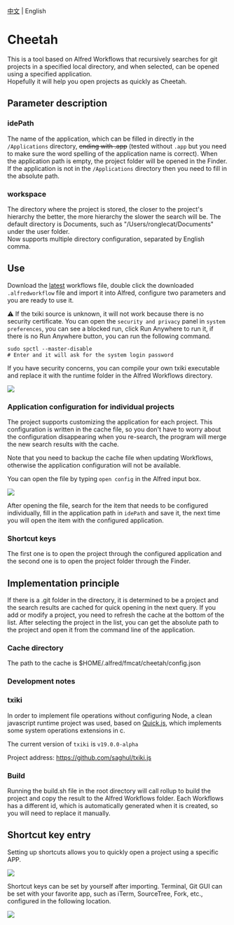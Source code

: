 [中文](./README.md) | English

# Cheetah

This is a tool based on Alfred Workflows that recursively searches for git projects in a specified local directory, and when selected, can be opened using a specified application.  
Hopefully it will help you open projects as quickly as Cheetah.

## Parameter description

### idePath

The name of the application, which can be filled in directly in the `/Applications` directory, ~~ending with .app~~ (tested without `.app` but you need to make sure the word spelling of the application name is correct). When the application path is empty, the project folder will be opened in the Finder.  
If the application is not in the `/Applications` directory then you need to fill in the absolute path.

### workspace

The directory where the project is stored, the closer to the project's hierarchy the better, the more hierarchy the slower the search will be. The default directory is Documents, such as "/Users/ronglecat/Documents" under the user folder.  
Now supports multiple directory configuration, separated by English comma.

## Use

Download the [latest](https://github.com/RongleCat/cheetah-for-alfred/release) workflows file, double click the downloaded `.alfredworkflow` file and import it into Alfred, configure two parameters and you are ready to use it.

⚠️ If the txiki source is unknown, it will not work because there is no security certificate. You can open the `security and privacy` panel in `system preferences`, you can see a blocked run, click Run Anywhere to run it, if there is no Run Anywhere button, you can run the following command.

```shell
sudo spctl --master-disable
# Enter and it will ask for the system login password
```

If you have security concerns, you can compile your own txiki executable and replace it with the runtime folder in the Alfred Workflows directory.

![](https://pic.fmcat.top/picgo/20211130101413.png)

### Application configuration for individual projects

The project supports customizing the application for each project. This configuration is written in the cache file, so you don't have to worry about the configuration disappearing when you re-search, the program will merge the new search results with the cache.

Note that you need to backup the cache file when updating Workflows, otherwise the application configuration will not be available.

You can open the file by typing `open config` in the Alfred input box.

![](https://pic.fmcat.top/picgo/20211130102413.png)

After opening the file, search for the item that needs to be configured individually, fill in the application path in `idePath` and save it, the next time you will open the item with the configured application.

### Shortcut keys

The first one is to open the project through the configured application and the second one is to open the project folder through the Finder.

## Implementation principle

If there is a .git folder in the directory, it is determined to be a project and the search results are cached for quick opening in the next query. If you add or modify a project, you need to refresh the cache at the bottom of the list.
After selecting the project in the list, you can get the absolute path to the project and open it from the command line of the application.

### Cache directory

The path to the cache is $HOME/.alfred/fmcat/cheetah/config.json

### Development notes

### txiki

In order to implement file operations without configuring Node, a clean javascript runtime project was used, based on [Quick.js](https://bellard.org/quickjs/), which implements some system operations extensions in c.  

The current version of `txiki` is `v19.0.0-alpha`

Project address: https://github.com/saghul/txiki.js

### Build

Running the build.sh file in the root directory will call rollup to build the project and copy the result to the Alfred Workflows folder. Each Workflows has a different id, which is automatically generated when it is created, so you will need to replace it manually.

## Shortcut key entry

Setting up shortcuts allows you to quickly open a project using a specific APP.

![](https://pic.fmcat.top/picgo/20211227233908.png)

Shortcut keys can be set by yourself after importing. Terminal, Git GUI can be set with your favorite app, such as iTerm, SourceTree, Fork, etc., configured in the following location.

![](https://pic.fmcat.top/picgo/20211227234217.png)

